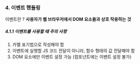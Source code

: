 ### 4. 이벤트 핸들링

이벤트란 ? 
**사용자가 웹 브라우저에서 DOM 요소들과 상호 작용하는 것**

##### 4.1.1 이벤트를 사용할 때 주의 사항

1. 카멜 표기법으로 작성해야 함
2. 이벤트에 실행할 JS 코드 전달이 아니라, 함수 형태의 값 전달해야 함
3. DOM 요소에만 이벤트 설정 가능 (컴포넌트에는 이벤트 설정 불가)

